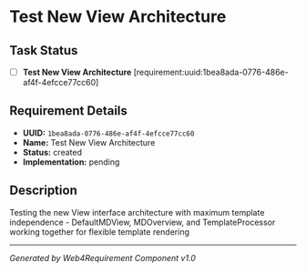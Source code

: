 # Test New View Architecture

## Task Status
- [ ] **Test New View Architecture** [requirement:uuid:1bea8ada-0776-486e-af4f-4efcce77cc60]

## Requirement Details

- **UUID:** `1bea8ada-0776-486e-af4f-4efcce77cc60`
- **Name:** Test New View Architecture
- **Status:** created
- **Implementation:** pending

## Description

Testing the new View interface architecture with maximum template independence - DefaultMDView, MDOverview, and TemplateProcessor working together for flexible template rendering

---

*Generated by Web4Requirement Component v1.0*
